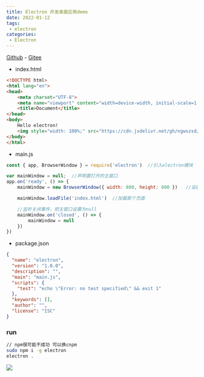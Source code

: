```yaml
---
title: Electron 开发桌面应用demo
date: 2022-01-12
tags:
 - electron
categories:
 - Electron
---
```


[Github](https://github.com/ngwszsd/electron) - [Gitee](https://gitee.com/garvinew/electron)
+ index.html
```html
<!DOCTYPE html>
<html lang="en">
<head>
    <meta charset="UTF-8">
    <meta name="viewport" content="width=device-width, initial-scale=1.0">
    <title>Document</title>
</head>
<body>
    Hello electron!
    <img style="width: 100%;" src="https://cdn.jsdelivr.net/gh/ngwszsd/cdn/mac-work/rose.jpg" alt="" />
</body>
</html>
```
+ main.js
```js
const { app, BrowserWindow } = require('electron')  //引入electron模块

var mainWindow = null;  //声明要打开的主窗口
app.on('ready', () => {
    mainWindow = new BrowserWindow({ width: 800, height: 800 })   //设置打开的窗口大小

    mainWindow.loadFile('index.html')  //加载那个页面

    //监听关闭事件，把主窗口设置为null
    mainWindow.on('closed', () => {
        mainWindow = null
    })
})
```
+ package.json
```json
{
  "name": "electron",
  "version": "1.0.0",
  "description": "",
  "main": "main.js",
  "scripts": {
    "test": "echo \"Error: no test specified\" && exit 1"
  },
  "keywords": [],
  "author": "",
  "license": "ISC"
}
```
### run
```bash
// npm很可能不成功 可以换cnpm
sudo npm i -g electron 
electron .
```
![](https://cdn.jsdelivr.net/gh/ngwszsd/cdn/mac-work/20220112163137.png)
